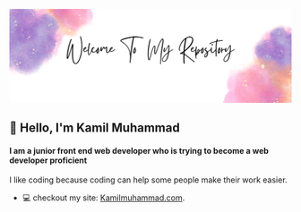 ![cover](https://raw.githubusercontent.com/Kamilmuhammad/kamilmuhammad/main/public/profileGithub.png)

## 👋 Hello, I'm Kamil Muhammad

#### I am a junior front end web developer who is trying to become a web developer proficient

I like coding because coding can help some people make their work easier.

- 💻 checkout my site: [Kamilmuhammad.com](https://kamilmuhammad.vercel.app).
